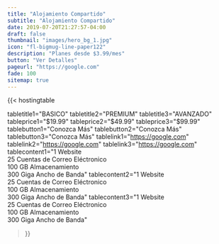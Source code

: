 ```yaml
---
title: "Alojamiento Compartido"
subtitle: "Alojamiento Compartido"
date: 2019-07-20T21:27:57-04:00
draft: false
thumbnail: "images/hero_bg_1.jpg"
icon: "fl-bigmug-line-paper122"
description: "Planes desde $3.99/mes"
button: "Ver Detalles"
pageurl: "https://google.com"
fade: 100
sitemap: true
---
```


{{< hostingtable 

tabletitle1="BASICO" tabletitle2="PREMIUM" tabletitle3="AVANZADO" 
tableprice1="$19.99" tableprice2="$49.99" tableprice3="$99.99"
tablebutton1="Conozca Más" tablebutton2="Conozca Más" tablebutton3="Conozca Más" 
tablelink1="https://google.com" tablelink2="https://google.com" tablelink3="https://google.com" 
tablecontent1="1 Website<br>25 Cuentas de Correo Eléctronico<br>100 GB Almacenamiento<br>300 Giga Ancho de Banda" 
tablecontent2="1 Website<br>25 Cuentas de Correo Eléctronico<br>100 GB Almacenamiento<br>300 Giga Ancho de Banda" 
tablecontent3="1 Website<br>25 Cuentas de Correo Eléctronico<br>100 GB Almacenamiento<br>300 Giga Ancho de Banda" 


 >}}